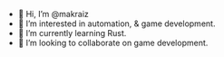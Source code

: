 - 👋 Hi, I’m @makraiz
- 👀 I’m interested in automation, & game development.
- 🌱 I’m currently learning Rust.
- 💞️ I’m looking to collaborate on game development.
<!--- - 📫 How to reach me ... --->

<!---
makraiz/makraiz is a ✨ special ✨ repository because its `README.md` (this file) appears on your GitHub profile.
You can click the Preview link to take a look at your changes.
--->
